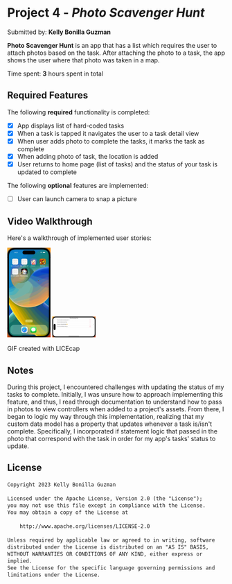# Project 4 - *Photo Scavenger Hunt*

Submitted by: **Kelly Bonilla Guzman**

**Photo Scavenger Hunt** is an app that has a list which requires the user to attach photos based on the task. After attaching
the photo to a task, the app shows the user where that photo was taken in a map.

Time spent: **3** hours spent in total

## Required Features

The following **required** functionality is completed:

- [X] App displays list of hard-coded tasks
- [X] When a task is tapped it navigates the user to a task detail view
- [X] When user adds photo to complete the tasks, it marks the task as complete
- [X] When adding photo of task, the location is added
- [X] User returns to home page (list of tasks) and the status of your task is updated to complete
 
The following **optional** features are implemented:

- [ ] User can launch camera to snap a picture	

## Video Walkthrough

Here's a walkthrough of implemented user stories:

<img src='photoscavengerhunt-portrait.gif' title='App Walkthrough (Portrait)' width='100' alt='App Walkthrough (Portrait)' />
<img src='photoscavengerhunt-landscape.gif' title='App Walkthrough (Landscape)' width='100' alt='App Walkthrough (Landscape)' />

<!-- Replace this with whatever GIF tool you used! -->
GIF created with LICEcap  
<!-- Recommended tools:
[Kap](https://getkap.co/) for macOS
[ScreenToGif](https://www.screentogif.com/) for Windows
[peek](https://github.com/phw/peek) for Linux. -->

## Notes

During this project, I encountered challenges with updating the status of my tasks to complete. Initially, I was unsure how to
approach implementing this feature, and thus, I read through documentation to understand how to pass in photos to view controllers
when added to a project's assets. From there, I began to logic my way through this implementation, realizing that my custom data
model has a property that updates whenever a task is/isn't complete. Specifically, I incorporated if statement logic that passed in
the photo that correspond with the task in order for my app's tasks' status to update.

## License

    Copyright 2023 Kelly Bonilla Guzman

    Licensed under the Apache License, Version 2.0 (the "License");
    you may not use this file except in compliance with the License.
    You may obtain a copy of the License at

        http://www.apache.org/licenses/LICENSE-2.0

    Unless required by applicable law or agreed to in writing, software
    distributed under the License is distributed on an "AS IS" BASIS,
    WITHOUT WARRANTIES OR CONDITIONS OF ANY KIND, either express or implied.
    See the License for the specific language governing permissions and
    limitations under the License.
